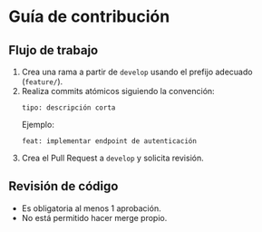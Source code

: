 # Guía de contribución

## Flujo de trabajo

1. Crea una rama a partir de `develop` usando el prefijo adecuado (`feature/`).
2. Realiza commits atómicos siguiendo la convención:
   ```
   tipo: descripción corta
   ```
   Ejemplo:
   ```
   feat: implementar endpoint de autenticación
   ```
3. Crea el Pull Request a `develop` y solicita revisión.

## Revisión de código

- Es obligatoria al menos 1 aprobación.
- No está permitido hacer merge propio.

